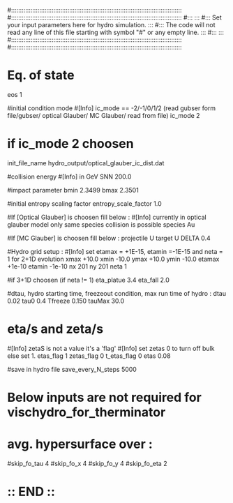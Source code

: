 #:::::::::::::::::::::::::::::::::::::::::::::::::::::::::::::::::::::::::::::::::::::::::::::::::
#:::::::::::::::::::::::::::::::::::::::::::::::::::::::::::::::::::::::::::::::::::::::::::::::::
#:::                                                                                           :::
#:::  Set your input parameters here for hydro simulation.                                     :::
#:::  The code will not read any line of this file starting with symbol "#" or any empty line. :::
#:::                                                                                           :::
#:::::::::::::::::::::::::::::::::::::::::::::::::::::::::::::::::::::::::::::::::::::::::::::::::
#:::::::::::::::::::::::::::::::::::::::::::::::::::::::::::::::::::::::::::::::::::::::::::::::::

# Eq. of state
eos 1


#initial condition mode
#[Info] ic_mode == -2/-1/0/1/2 (read gubser form file/gubser/ optical Glauber/ MC Glauber/ read from file) 
ic_mode 2


# if ic_mode 2 choosen
init_file_name hydro_output/optical_glauber_ic_dist.dat 


#collision energy
#[Info] in GeV
SNN 200.0

#impact parameter
bmin  2.3499
bmax  2.3501


#initial entropy scaling factor
entropy_scale_factor 1.0


#If [Optical Glauber] is choosen fill below :
#[Info] currently in optical glauber model only same species collision is possible
species Au



#If [MC Glauber] is choosen fill below :
projectile U
target U
DELTA 0.4



#Hydro grid setup :
#[Info] set etamax = +1E-15, etamin =-1E-15 and neta = 1 for 2+1D evolution
xmax  +10.0 
xmin  -10.0 
ymax  +10.0
ymin  -10.0
etamax  +1e-10
etamin  -1e-10
nx  201
ny  201
neta 1


#if 3+1D choosen (if neta != 1)
eta_platue  3.4
eta_fall 2.0



#dtau, hydro starting time, freezeout condition, max run time of hydro :
dtau 0.02
tau0 0.4
Tfreeze  0.150
tauMax  30.0


# eta/s and zeta/s #
#[Info] zetaS is not a value it's a 'flag'
#[Info] set zetas 0 to turn off bulk else set 1.
etas_flag 1
zetas_flag 0
t_etas_flag 0
etas  0.08

#save in hydro file
save_every_N_steps 5000


# Below inputs are not required for vischydro_for_therminator
# avg. hypersurface over :
#skip_fo_tau 4
#skip_fo_x 4
#skip_fo_y 4
#skip_fo_eta 2


# :: END :: #


